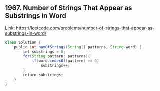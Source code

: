 ## 1967. Number of Strings That Appear as Substrings in Word
Link: https://leetcode.com/problems/number-of-strings-that-appear-as-substrings-in-word/

```java
class Solution {
    public int numOfStrings(String[] patterns, String word) {
        int substrings = 0;
        for(String pattern: patterns){
            if(word.indexOf(pattern) >= 0)
                substrings++;
        }
        return substrings;
    }
}

```
